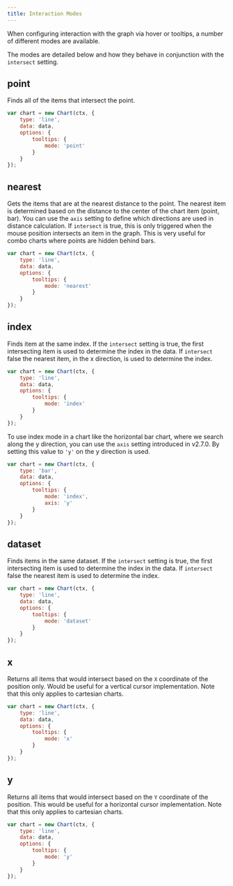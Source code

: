 ```yaml
---
title: Interaction Modes
---
```


When configuring interaction with the graph via hover or tooltips, a number of different modes are available.

The modes are detailed below and how they behave in conjunction with the `intersect` setting.

## point

Finds all of the items that intersect the point.

```javascript
var chart = new Chart(ctx, {
    type: 'line',
    data: data,
    options: {
        tooltips: {
            mode: 'point'
        }
    }
});
```

## nearest

Gets the items that are at the nearest distance to the point. The nearest item is determined based on the distance to the center of the chart item (point, bar). You can use the `axis` setting to define which directions are used in distance calculation. If `intersect` is true, this is only triggered when the mouse position intersects an item in the graph. This is very useful for combo charts where points are hidden behind bars.

```javascript
var chart = new Chart(ctx, {
    type: 'line',
    data: data,
    options: {
        tooltips: {
            mode: 'nearest'
        }
    }
});
```

## index

Finds item at the same index. If the `intersect` setting is true, the first intersecting item is used to determine the index in the data. If `intersect` false the nearest item, in the x direction, is used to determine the index.

```javascript
var chart = new Chart(ctx, {
    type: 'line',
    data: data,
    options: {
        tooltips: {
            mode: 'index'
        }
    }
});
```

To use index mode in a chart like the horizontal bar chart, where we search along the y direction, you can use the `axis` setting introduced in v2.7.0. By setting this value to `'y'` on the y direction is used.

```javascript
var chart = new Chart(ctx, {
    type: 'bar',
    data: data,
    options: {
        tooltips: {
            mode: 'index',
            axis: 'y'
        }
    }
});
```

## dataset
Finds items in the same dataset. If the `intersect` setting is true, the first intersecting item is used to determine the index in the data. If `intersect` false the nearest item is used to determine the index.

```javascript
var chart = new Chart(ctx, {
    type: 'line',
    data: data,
    options: {
        tooltips: {
            mode: 'dataset'
        }
    }
});
```

## x
Returns all items that would intersect based on the `X` coordinate of the position only. Would be useful for a vertical cursor implementation. Note that this only applies to cartesian charts.

```javascript
var chart = new Chart(ctx, {
    type: 'line',
    data: data,
    options: {
        tooltips: {
            mode: 'x'
        }
    }
});
```

## y
Returns all items that would intersect based on the `Y` coordinate of the position. This would be useful for a horizontal cursor implementation. Note that this only applies to cartesian charts.

```javascript
var chart = new Chart(ctx, {
    type: 'line',
    data: data,
    options: {
        tooltips: {
            mode: 'y'
        }
    }
});
```
